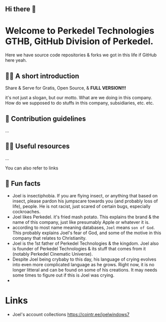## Hi there 👋

<!--

**Here are some ideas to get you started:**

🙋‍♀️ A short introduction - what is your organization all about?
🌈 Contribution guidelines - how can the community get involved?
👩‍💻 Useful resources - where can the community find your docs? Is there anything else the community should know?
🍿 Fun facts - what does your team eat for breakfast?
🧙 Remember, you can do mighty things with the power of [Markdown](https://docs.github.com/github/writing-on-github/getting-started-with-writing-and-formatting-on-github/basic-writing-and-formatting-syntax)
-->

# Welcome to Perkedel Technologies GTHB, GitHub Division of Perkedel.
Here we have source code repositories & forks we got in this life if GitHub here yeah.

## 🙋‍♀️ A short introduction
Share & Serve for Gratis, Open Source, & **FULL VERSION!!!**

it's not just a slogan, but our motto. What are we doing in this company. How do we supposed to do stuffs in this company, subsidiaries, etc. etc.

## 🌈 Contribution guidelines
...

## 👩‍💻 Useful resources
...

You can also refer to links

## 🍿 Fun facts
- Joel is insectiphobia. If you are flying insect, or anything that based on insect, please pardon his jumpscare towards you (and probably loss of life), people. He is not racist, just scared of certain bugs, especially cockroaches.
- Joel likes Perkedel. it's fried mash potato. This explains the brand & the name of this company, just like presumably Apple or whatever it is.
- according to most name meaning databases, `Joel` means `son of God`. This probably explains Joel's fear of God, and some of the motive in this company that relates to Christianity.
- Joel is the 1st father of Perkedel Technologies & the kingdom. Joel also is founder of Perkedel Technologies & its stuff that comes from it (notably Perkedel Cinematic Universe).
- Despite Joel being crybaby to this day, his language of crying evolves into even more complicated language as he grows. Right now, it is no longer litteral and can be found on some of his creations. It may needs some times to figure out if this is Joel was crying.
- 


# Links
- Joel's account collections https://cointr.ee/joelwindows7
